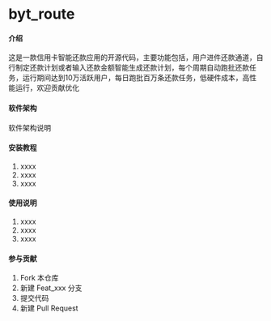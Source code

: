 # byt_route

#### 介绍
这是一款信用卡智能还款应用的开源代码，主要功能包括，用户进件还款通道，自行制定还款计划或者输入还款金额智能生成还款计划，每个周期自动跑批还款任务，运行期间达到10万活跃用户，每日跑批百万条还款任务，低硬件成本，高性能运行，欢迎贡献优化


#### 软件架构
软件架构说明


#### 安装教程

1.  xxxx
2.  xxxx
3.  xxxx

#### 使用说明

1.  xxxx
2.  xxxx
3.  xxxx

#### 参与贡献

1.  Fork 本仓库
2.  新建 Feat_xxx 分支
3.  提交代码
4.  新建 Pull Request

